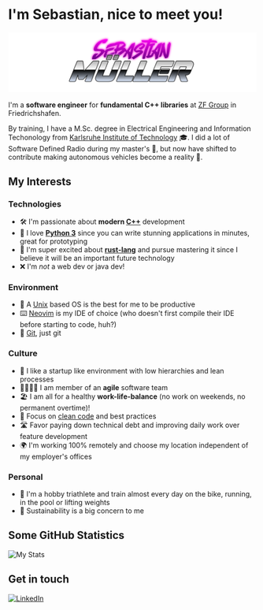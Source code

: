 # I'm Sebastian, nice to meet you!

![header](https://raw.githubusercontent.com/sbmueller/sbmueller/master/readme_header.png)

I'm a **software engineer** for **fundamental C++ libraries** at
[ZF Group](https://www.zf.com/) in Friedrichshafen.

By training, I have a M.Sc. degree in Electrical Engineering and Information
Techonology from [Karlsruhe Institute of Technology](https://www.kit.edu/) 🎓.
I did a lot of Software Defined Radio during my master's 📡, but now have
shifted to contribute making autonomous vehicles become a reality 🤖.

## My Interests

### Technologies

- 🛠 I'm passionate about **modern [C++](https://github.com/isocpp)**
  development
- 🐍 I love **[Python 3](https://github.com/python)** since you can write
  stunning applications in minutes, great for prototyping
- 🦀 I'm super excited about **[rust-lang](https://github.com/rust-lang)** and
  pursue mastering it since I believe it will be an important future technology
- ❌ I'm _not_ a web dev or java dev!

### Environment

- 🐧 A [Unix](https://github.com/torvalds/linux) based OS is the best for me to
  be productive
- ⌨️ [Neovim](https://github.com/neovim/neovim) is my IDE of choice (who doesn't
  first compile their IDE before starting to code, huh?)
- 🌱 [Git](https://github.com/git/git), just git

### Culture

- 🎢 I like a startup like environment with low hierarchies and lean
  processes
- 👨‍👩‍👧‍👦 I am member of an **agile** software team
- 🏖 I am all for a healthy **work-life-balance** (no work on weekends, no
  permanent overtime)!
- 💯 Focus on [clean
  code](https://www.goodreads.com/book/show/3735293-clean-code) and best
  practices
- 🛣 Favor paying down technical debt and improving daily work over feature
  development
- 🌍 I'm working 100% remotely and choose my location independent of my employer's
  offices

### Personal

- 🚴 I'm a hobby triathlete and train almost every day on the bike, running, in
  the pool or lifting weights
- 🌿 Sustainability is a big concern to me

## Some GitHub Statistics

![My Stats](https://github-readme-stats.vercel.app/api?username=sbmueller)

## Get in touch

[![LinkedIn](https://img.shields.io/badge/LinkedIn-sbmueller-blue?logo=linkedin&style=flat)](https://www.linkedin.com/in/sbmueller/)
